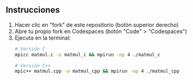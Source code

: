 ## Instrucciones

1. Hacer clic en "fork" de este repositorio (botón superior derecho)
2. Abre tu propio fork en Codespaces (botón "Code" > "Codespaces")
3. Ejecuta en la terminal:
   ```bash
   # Versión C
   mpicc matmul.c -o matmul_c && mpirun -np 4 ./matmul_c

   # Versión C++
   mpic++ matmul.cpp -o matmul_cpp && mpirun -np 4 ./matmul_cpp

